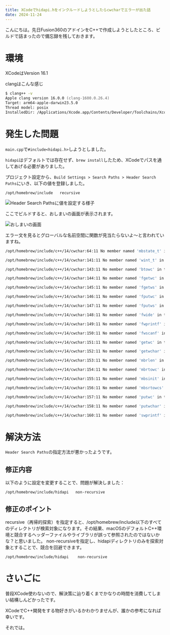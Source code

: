 ```yaml
---
title: XCodeでhidapi.hをインクルードしようとしたらcwcharでエラーが出た話
date: 2024-11-24
---
```


こんにちは。先日Fusion360のアドインをC++で作成しようとしたところ、ビルドで詰まったので備忘録を残しておきます。

# 環境

XCodeはVersion 16.1

clangはこんな感じ

```zsh
$ clang++ -v
Apple clang version 16.0.0 (clang-1600.0.26.4)
Target: arm64-apple-darwin23.5.0
Thread model: posix
InstalledDir: /Applications/Xcode.app/Contents/Developer/Toolchains/XcodeDefault.xctoolchain/usr/bin
```

# 発生した問題

`main.cpp`で`#include<hidapi.h>`しようとしました。

`hidapi`はデフォルトでは存在せず、`brew install`したため、XCodeでパスを通してあげる必要がありました。

プロジェクト設定から、`Build Settings > Search Paths > Header Search Paths`にいき、以下の値を登録しました。

```
/opt/homebrew/include	recursive
```

![Header Search Pathsに値を設定する様子](/blogImage/xcode-include-setting-error-path-setting.webp)

ここでビルドすると、おしまいの画面が表示されます。

![おしまいの画面](/blogImage/xcode-include-setting-error-cwchar-error.webp)

エラー文を見るとグローバルな名前空間に関数が見当たらないよ〜と言われていますね。

```sh
/opt/homebrew/include/c++/14/cwchar:64:11 No member named 'mbstate_t' in the global namespace

/opt/homebrew/include/c++/14/cwchar:141:11 No member named 'wint_t' in the global namespace

/opt/homebrew/include/c++/14/cwchar:143:11 No member named 'btowc' in the global namespace

/opt/homebrew/include/c++/14/cwchar:144:11 No member named 'fgetwc' in the global namespace

/opt/homebrew/include/c++/14/cwchar:145:11 No member named 'fgetws' in the global namespace

/opt/homebrew/include/c++/14/cwchar:146:11 No member named 'fputwc' in the global namespace

/opt/homebrew/include/c++/14/cwchar:147:11 No member named 'fputws' in the global namespace

/opt/homebrew/include/c++/14/cwchar:148:11 No member named 'fwide' in the global namespace

/opt/homebrew/include/c++/14/cwchar:149:11 No member named 'fwprintf' in the global namespace

/opt/homebrew/include/c++/14/cwchar:150:11 No member named 'fwscanf' in the global namespace

/opt/homebrew/include/c++/14/cwchar:151:11 No member named 'getwc' in the global namespace

/opt/homebrew/include/c++/14/cwchar:152:11 No member named 'getwchar' in the global namespace

/opt/homebrew/include/c++/14/cwchar:153:11 No member named 'mbrlen' in the global namespace

/opt/homebrew/include/c++/14/cwchar:154:11 No member named 'mbrtowc' in the global namespace

/opt/homebrew/include/c++/14/cwchar:155:11 No member named 'mbsinit' in the global namespace

/opt/homebrew/include/c++/14/cwchar:156:11 No member named 'mbsrtowcs' in the global namespace

/opt/homebrew/include/c++/14/cwchar:157:11 No member named 'putwc' in the global namespace

/opt/homebrew/include/c++/14/cwchar:158:11 No member named 'putwchar' in the global namespace

/opt/homebrew/include/c++/14/cwchar:160:11 No member named 'swprintf' in the global namespace

```

# 解決方法

`Header Search Paths`の指定方法が悪かったようです。

## 修正内容

以下のように設定を変更することで、問題が解決しました：

```
/opt/homebrew/include/hidapi   non-recursive
```

## 修正のポイント

recursive（再帰的探索）を指定すると、/opt/homebrew/include以下のすべてのディレクトリが検索対象になります。その結果、macOSのデフォルトC++環境と競合するヘッダーファイルやライブラリが誤って参照されたのではないかな？と思いました。
non-recursiveを指定し、hidapiディレクトリのみを探索対象とすることで、競合を回避できます。

```
/opt/homebrew/include/hidapi	non-recursive
```

# さいごに

普段XCode使わないので、解決策に辿り着くまでかなりの時間を消費してしまい結構しんどかったです。

XCodeでC++開発をする物好きがいるかわかりませんが、誰かの参考になれば幸いです。

それでは。
